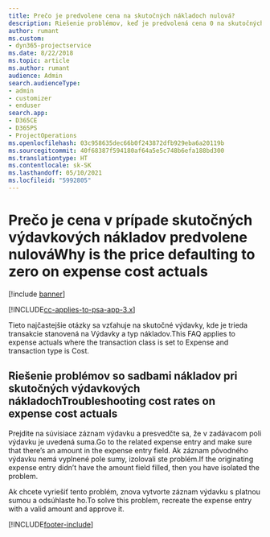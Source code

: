 ```yaml
---
title: Prečo je predvolene cena na skutočných nákladoch nulová?
description: Riešenie problémov, keď je predvolená cena 0 na skutočných výdavkových nákladoch.
author: rumant
ms.custom:
- dyn365-projectservice
ms.date: 8/22/2018
ms.topic: article
ms.author: rumant
audience: Admin
search.audienceType:
- admin
- customizer
- enduser
search.app:
- D365CE
- D365PS
- ProjectOperations
ms.openlocfilehash: 03c958635dec66b0f243872dfb929eba6a20119b
ms.sourcegitcommit: 40f68387f594180af64a5e5c748b6efa188bd300
ms.translationtype: HT
ms.contentlocale: sk-SK
ms.lasthandoff: 05/10/2021
ms.locfileid: "5992805"
---
```

# <a name="why-is-the-price-defaulting-to-zero-on-expense-cost-actuals"></a><span data-ttu-id="6372a-103">Prečo je cena v prípade skutočných výdavkových nákladov predvolene nulová</span><span class="sxs-lookup"><span data-stu-id="6372a-103">Why is the price defaulting to zero on expense cost actuals</span></span>

[!include [banner](../includes/psa-now-project-operations.md)]

[!INCLUDE[cc-applies-to-psa-app-3.x](../includes/cc-applies-to-psa-app-3x.md)]

<span data-ttu-id="6372a-104">Tieto najčastejšie otázky sa vzťahuje na skutočné výdavky, kde je trieda transakcie stanovená na Výdavky a typ nákladov.</span><span class="sxs-lookup"><span data-stu-id="6372a-104">This FAQ applies to expense actuals where the transaction class is set to Expense and transaction type is Cost.</span></span>

## <a name="troubleshooting-cost-rates-on-expense-cost-actuals"></a><span data-ttu-id="6372a-105">Riešenie problémov so sadbami nákladov pri skutočných výdavkových nákladoch</span><span class="sxs-lookup"><span data-stu-id="6372a-105">Troubleshooting cost rates on expense cost actuals</span></span>

<span data-ttu-id="6372a-106">Prejdite na súvisiace záznam výdavku a presvedčte sa, že v zadávacom poli výdavku je uvedená suma.</span><span class="sxs-lookup"><span data-stu-id="6372a-106">Go to the related expense entry and make sure that there’s an amount in the expense entry field.</span></span> <span data-ttu-id="6372a-107">Ak záznam pôvodného výdavku nemá vyplnené pole sumy, izolovali ste problém.</span><span class="sxs-lookup"><span data-stu-id="6372a-107">If the originating expense entry didn’t have the amount field filled, then you have isolated the problem.</span></span>
 
<span data-ttu-id="6372a-108">Ak chcete vyriešiť tento problém, znova vytvorte záznam výdavku s platnou sumou a odsúhlaste ho.</span><span class="sxs-lookup"><span data-stu-id="6372a-108">To solve this problem, recreate the expense entry with a valid amount and approve it.</span></span>


[!INCLUDE[footer-include](../includes/footer-banner.md)]